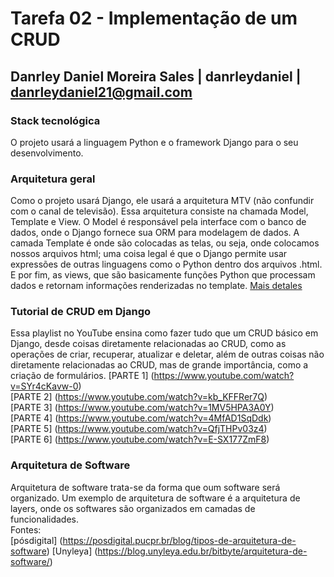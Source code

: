 # Tarefa 02 - Implementação de um CRUD
## Danrley Daniel Moreira Sales | danrleydaniel | danrleydaniel21@gmail.com

### Stack tecnológica
O projeto usará a linguagem Python e o framework Django para o seu desenvolvimento.

### Arquitetura geral
Como o projeto usará Django, ele usará a arquitetura MTV (não confundir com o canal de televisão). Essa arquitetura consiste na chamada Model, Template e View. O Model é responsável pela interface com o banco de dados, onde o Django fornece sua ORM para modelagem de dados. A camada Template é onde são colocadas as telas, ou seja, onde colocamos nossos arquivos html; uma coisa legal é que o Django permite usar expressões de outras linguagens como o Python dentro dos arquivos .html. E por fim, as views, que são basicamente funções Python que processam dados e retornam informações renderizadas no template. [Mais detales](https://medium.com/@renatojlelis/entendendo-a-arquitetura-do-django-f4b505773c14)

### Tutorial de CRUD em Django
Essa playlist no YouTube ensina como fazer tudo que um CRUD básico em Django, desde coisas diretamente relacionadas ao CRUD, como as operações de criar, recuperar, atualizar e deletar, além de outras coisas não diretamente relacionadas ao CRUD, mas de grande importância, como a criação de formulários.
[PARTE 1] (https://www.youtube.com/watch?v=SYr4cKavw-0)<br />
[PARTE 2] (https://www.youtube.com/watch?v=kb_KFFRer7Q)<br />
[PARTE 3] (https://www.youtube.com/watch?v=1MV5HPA3A0Y)<br />
[PARTE 4] (https://www.youtube.com/watch?v=4MfAD1SqDdk)<br />
[PARTE 5] (https://www.youtube.com/watch?v=QfjTHPv03z4)<br />
[PARTE 6] (https://www.youtube.com/watch?v=E-SX177ZmF8)<br />

### Arquitetura de Software
Arquitetura de software trata-se da forma que oum software será organizado. Um exemplo de arquitetura de software é a arquitetura de layers, onde os softwares são organizados em camadas de funcionalidades. <br />
Fontes: <br />
[pósdigital] (https://posdigital.pucpr.br/blog/tipos-de-arquitetura-de-software)
[Unyleya] (https://blog.unyleya.edu.br/bitbyte/arquitetura-de-software/)
